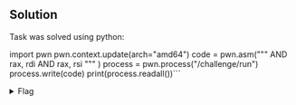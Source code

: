 ## Solution

Task was solved using python:

import pwn
pwn.context.update(arch="amd64")
code = pwn.asm("""
AND rax, rdi
AND rax, rsi
""" )
process = pwn.process("/challenge/run")
process.write(code)
print(process.readall())```

<details>
    <summary>Flag</summary>

pwn.college{cVSHEfuuzg8miwArM_SWUtWDJDM.0VMwIDL5ETN1QzW}</details>
